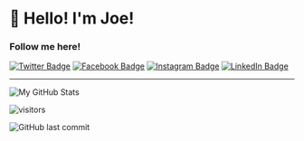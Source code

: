 # 👋 Hello! I'm Joe! 

### Follow me here!
[![Twitter Badge](https://img.shields.io/badge/-@JoeTanCY-1DA1F2?style=flat-square&logo=twitter&logoColor=white&link=https://twitter.com/joetancy)](https://twitter.com/joetancy) 
[![Facebook Badge](https://img.shields.io/badge/-Joe%20Tan-4267B2?style=flat-square&logo=facebook&logoColor=white&link=https://www.facebook.com/JoeTanCY/)](https://www.facebook.com/JoeTanCY/) 
[![Instagram Badge](https://img.shields.io/badge/-@JoeTanCY-405DE6?style=flat-square&logo=instagram&logoColor=white&link=https://www.instagram.com/joetancy/?hl=en)](https://www.instagram.com/joetancy/?hl=en)
[![LinkedIn Badge](https://img.shields.io/badge/-Joe%20Tan-blue?style=flat-square&logo=Linkedin&logoColor=white&link=https://www.linkedin.com/in/joetancy/)](https://www.linkedin.com/in/joetancy/) 

---

![My GitHub Stats](https://github-readme-stats.vercel.app/api?username=joetancy&show_icons=true)

![visitors](https://visitor-badge.glitch.me/badge?page_id=joetancy.joetancy)

![GitHub last commit](https://img.shields.io/github/last-commit/joetancy/joetancy?style=flat-square)
